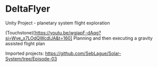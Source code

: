 # DeltaFlyer
Unity Project - planetary system flight exploration

(Touchstone)[https://youtu.be/wgjapF-dAqg?si=Wve_x7LOdQWcdlJA&t=160]
Planning and then executing a gravity assisted flight plan

Imported projects:
https://github.com/SebLague/Solar-System/tree/Episode-03
